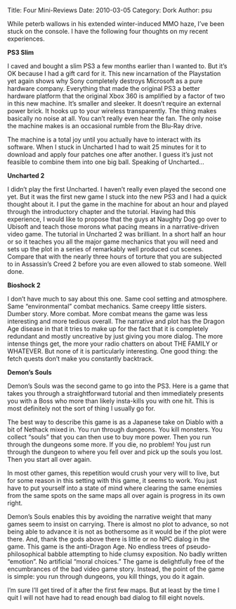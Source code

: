 Title: Four Mini-Reviews
Date: 2010-03-05
Category: Dork
Author: psu

While peterb wallows in his extended winter-induced MMO haze, I’ve been stuck on the console. I have the following four thoughts on my recent experiences.

**PS3 Slim**

I caved and bought a slim PS3 a few months earlier than I wanted to. But it’s OK because I had a gift card for it. This new incarnation of the Playstation yet again shows why Sony completely destroys Microsoft as a pure hardware company. Everything that made the original PS3 a better hardware platform that the original Xbox 360 is amplified by a factor of two in this new machine. It’s smaller and sleeker. It doesn’t require an external power brick. It hooks up to your wireless transparently. The thing makes basically no noise at all. You can’t really even hear the fan. The only noise the machine makes is an occasional rumble from the Blu-Ray drive.

The machine is a total joy until you actually have to interact with its software. When I stuck in Uncharted I had to wait 25 minutes for it to download and apply four patches one after another. I guess it’s just not feasible to combine them into one big ball. Speaking of Uncharted…

**Uncharted 2**

I didn’t play the first Uncharted. I haven’t really even played the second one yet. But it was the first new game I stuck into the new PS3 and I had a quick thought about it. I put the game in the machine for about an hour and played through the introductory chapter and the tutorial. Having had this experience, I would like to propose that the guys at Naughty Dog go over to Ubisoft and teach those morons what pacing means in a narrative-driven video game. The tutorial in Uncharted 2 was brilliant. In a short half an hour or so it teaches you all the major game mechanics that you will need and sets up the plot in a series of remarkably well produced cut scenes. Compare that with the nearly three hours of torture that you are subjected to in Assassin’s Creed 2 before you are even allowed to stab someone. Well done.

**Bioshock 2**

I don’t have much to say about this one. Same cool setting and atmosphere. Same “environmental” combat mechanics. Same creepy little sisters. Dumber story. More combat. More combat means the game was less interesting and more tedious overall. The narrative and plot has the Dragon Age disease in that it tries to make up for the fact that it is completely redundant and mostly uncreative by just giving you more dialog. The more intense things get, the more your radio chatters on about THE FAMILY or WHATEVER. But none of it is particularly interesting. One good thing: the fetch quests don’t make you constantly backtrack.

**Demon’s Souls**

Demon’s Souls was the second game to go into the PS3. Here is a game that takes you through a straightforward tutorial and then immediately presents you with a Boss who more than likely insta-kills you with one hit. This is most definitely not the sort of thing I usually go for.

The best way to describe this game is as a Japanese take on Diablo with a bit of Nethack mixed in. You run through dungeons. You kill monsters. You collect “souls” that you can then use to buy more power. Then you run through the dungeons some more. If you die, no problem! You just run through the dungeon to where you fell over and pick up the souls you lost. Then you start all over again.

In most other games, this repetition would crush your very will to live, but for some reason in this setting with this game, it seems to work. You just have to put yourself into a state of mind where clearing the same enemies from the same spots on the same maps all over again is progress in its own right.

Demon’s Souls enables this by avoiding the narrative weight that many games seem to insist on carrying. There is almost no plot to advance, so not being able to advance it is not as bothersome as it would be if the plot were there. And, thank the gods above there is little or no NPC dialog in the game. This game is the anti-Dragon Age. No endless trees of pseudo-philosophical babble attempting to hide clumsy exposition. No badly written “emotion”. No artificial “moral choices.” The game is delightfully free of the encumbrances of the bad video game story. Instead, the point of the game is simple: you run through dungeons, you kill things, you do it again.

I’m sure I’ll get tired of it after the first few maps. But at least by the time I quit I will not have had to read enough bad dialog to fill eight novels.